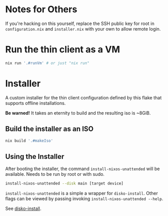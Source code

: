 # Notes for Others

If you're hacking on this yourself, replace the SSH public key for root in `configuration.nix` and `installer.nix` with your own to allow remote login.

# Run the thin client as a VM

```sh
nix run '.#runVm' # or just "nix run"
```

# Installer

A custom installer for the thin client configuration defined by this flake that supports offline installations.

**Be warned!** It takes an eternity to build and the resulting iso is ~8GiB.

## Build the installer as an ISO

```sh
nix build '.#makeIso'
```

## Using the Installer

After booting the installer, the command `install-nixos-unattended` will be available. Needs to be run by root or with sudo.

```sh
install-nixos-unattended --disk main [target device]
```

`install-nixos-unattended` is a simple a wrapper for `disko-install`. Other flags can be viewed by passing invoking `install-nixos-unattended --help`.

See [disko-install](https://github.com/nix-community/disko/blob/master/docs/disko-install.md).
